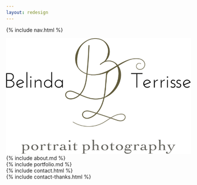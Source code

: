 ```yaml
---
layout: redesign
---
```

{% include nav.html %}
<section id="home">
 <img src="/style/images/logo.svg" class="logo" alt="Belinda Terrisse Portrait photography" />
</section><section id="about">
 {% include about.md %}
</section><section id="portfolio">
 {% include portfolio.md %}
</section><section id="contact">
 {% include contact.html %}
</section>
{% include contact-thanks.html %}
